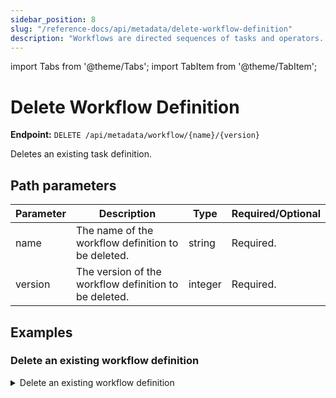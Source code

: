 ```yaml
---
sidebar_position: 8
slug: "/reference-docs/api/metadata/delete-workflow-definition"
description: "Workflows are directed sequences of tasks and operators. This API is used to delete workflow definitions in Orkes Conductor."
---
```


import Tabs from '@theme/Tabs';
import TabItem from '@theme/TabItem';

# Delete Workflow Definition

**Endpoint:** `DELETE /api/metadata/workflow/{name}/{version}`

Deletes an existing task definition.

## Path parameters

| Parameter  | Description | Type | Required/Optional |
| ---------- | ----------- | ---- | ----------------- |
| name | The name of the workflow definition to be deleted. | string | Required. | 
| version | The version of the workflow definition to be deleted. | integer | Required. | 

## Examples

### Delete an existing workflow definition

<details><summary>Delete an existing workflow definition</summary>

**Request**

```bash
curl -X 'DELETE' \
  'https://<YOUR-CLUSTER>/api/metadata/workflow/api-test/2' \
  -H 'accept: */*' \
  -H 'X-Authorization: <TOKEN>'
```
**Response**

Returns 200 OK, indicating that the particular version of workflow definition has been deleted successfully.
</details>

